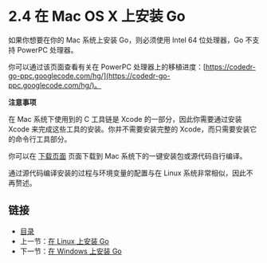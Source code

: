 # 2.4 在 Mac OS X 上安装 Go

如果你想要在你的 Mac 系统上安装 Go，则必须使用 Intel 64 位处理器，Go 不支持 PowerPC 处理器。

你可以通过该页面查看有关在 PowerPC 处理器上的移植进度：[https://codedr-go-ppc.googlecode.com/hg/](https://codedr-go-ppc.googlecode.com/hg/)。

**注意事项**

在 Mac 系统下使用到的 C 工具链是 Xcode 的一部分，因此你需要通过安装 Xcode 来完成这些工具的安装。你并不需要安装完整的 Xcode，而只需要安装它的命令行工具部分。

你可以在 [下载页面](http://golang.org/dl/) 页面下载到 Mac 系统下的一键安装包或源代码自行编译。

通过源代码编译安装的过程与环境变量的配置与在 Linux 系统非常相似，因此不再赘述。

## 链接

- [目录](directory.html)
- 上一节：[在 Linux 上安装 Go](02.3.html)
- 下一节：[在 Windows 上安装 Go](02.5.html)
